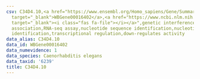 ```yaml
---
csv: C34D4.10,<a href="https://www.ensembl.org/Homo_sapiens/Gene/Summary?db=core;g=WBGene00016402"
  target="_blank">WBGene00016402</a>,<a href="https://www.ncbi.nlm.nih.gov/pubmed/27496166"
  target="_blank"><i class="fas fa-file"></i></a>",genetic interference,functional
  association,RNA-seq assay,nucleotide sequence identification,nucleotide sequence
  identification,transcriptional regulation,down-regulates activity
data_alias: C34D4.10
data_id: WBGene00016402
data_numevidence: 1
data_species: Caenorhabditis elegans
data_taxid: '6239'
title: C34D4.10
---
```

